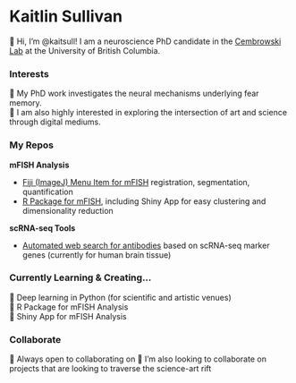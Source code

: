 # Kaitlin Sullivan
👋 Hi, I’m @kaitsull! I am a neuroscience PhD candidate in the [Cembrowski Lab](https://www.cembrowskilab.com/) at the University of British Columbia.    


### Interests
:microscope:   My PhD work investigates the neural mechanisms underlying fear memory.    
:art: I am also highly interested in exploring the intersection of art and science through digital mediums.     


### My Repos
**mFISH Analysis**  
- [Fiji (ImageJ) Menu Item for mFISH]() registration, segmentation, quantification
- [R Package for mFISH](https://github.com/kaitsull/RUHi), including Shiny App for easy clustering and dimensionality reduction

**scRNA-seq Tools**
- [Automated web search for antibodies]() based on scRNA-seq marker genes (currently for human brain tissue)  


### Currently Learning & Creating...
🌱  Deep learning in Python (for scientific and artistic venues)  
🌱  R Package for mFISH Analysis  
🌱  Shiny App for mFISH Analysis  

### Collaborate
 💞️  Always open to collaborating on 
 💞️  I’m also looking to collaborate on projects that are looking to traverse the science-art rift

